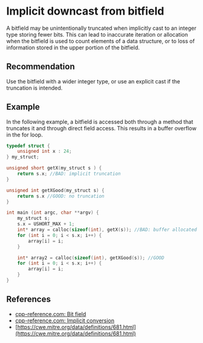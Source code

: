 # Implicit downcast from bitfield
A bitfield may be unintentionally truncated when implicitly cast to an integer type storing fewer bits. This can lead to inaccurate iteration or allocation when the bitfield is used to count elements of a data structure, or to loss of information stored in the upper portion of the bitfield.


## Recommendation
Use the bitfield with a wider integer type, or use an explicit cast if the truncation is intended.


## Example
In the following example, a bitfield is accessed both through a method that truncates it and through direct field access. This results in a buffer overflow in the for loop.


```c
typedef struct {
	unsigned int x : 24;
} my_struct;

unsigned short getX(my_struct s ) {
	return s.x; //BAD: implicit truncation
}

unsigned int getXGood(my_struct s) {
	return s.x //GOOD: no truncation
}

int main (int argc, char **argv) {
	my_struct s;
	s.x = USHORT_MAX + 1;
	int* array = calloc(sizeof(int), getX(s)); //BAD: buffer allocated is smaller than intended
	for (int i = 0; i < s.x; i++) {
		array[i] = i;
	}

	int* array2 = calloc(sizeof(int), getXGood(s)); //GOOD
	for (int i = 0; i < s.x; i++) {
		array[i] = i;
	}
}

```

## References
* [cpp-reference.com: Bit field](http://en.cppreference.com/w/cpp/language/bit_field)
* [cpp-reference.com: Implicit conversion](http://en.cppreference.com/w/cpp/language/implicit_conversion)
* [https://cwe.mitre.org/data/definitions/681.html](https://cwe.mitre.org/data/definitions/681.html)
